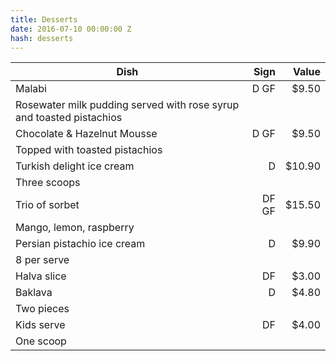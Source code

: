 ```yaml
---
title: Desserts
date: 2016-07-10 00:00:00 Z
hash: desserts
---
```


| Dish | Sign | Value |
| ---- | ---: | ----: |
| Malabi  | D GF | $9.50 |
| Rosewater milk pudding served with rose syrup and toasted pistachios |
| Chocolate & Hazelnut Mousse | D GF | $9.50 |
| Topped with toasted pistachios |
| Turkish delight ice cream | D | $10.90 |
| Three scoops |
| Trio of sorbet | DF GF | $15.50 |
| Mango, lemon, raspberry |
| Persian pistachio ice cream | D | $9.90 |
| 8 per serve |
| Halva slice | DF | $3.00 |
| Baklava | D | $4.80 |
| Two pieces |
| Kids serve | DF | $4.00 |
| One scoop |
